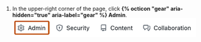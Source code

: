 1. In the upper-right corner of the page, click **{% octicon "gear" aria-hidden="true" aria-label="gear" %} Admin**.
![Screenshot of the header of the "Site admin" page for a user or repository. The "Admin" tab is highlighted with an orange outline.](/assets/images/enterprise/site-admin-settings/user/user-admin-tab-top.png)

